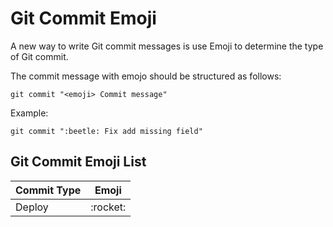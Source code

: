 # Git Commit Emoji

A new way to write Git commit messages is use Emoji to determine the type of Git commit.

The commit message with emojo should be structured as follows:

```
git commit "<emoji> Commit message"
```

Example:

```
git commit ":beetle: Fix add missing field"
```

## Git Commit Emoji List

<table>
  <thead>
    <tr>
      <th>Commit Type</th>
      <th>Emoji</th>
    </tr>
  </thead>
  <tbody>
    <tr>
      <td>Deploy</td>
      <td>:rocket:</td>
    </tr>
  <tbody>
</table>
